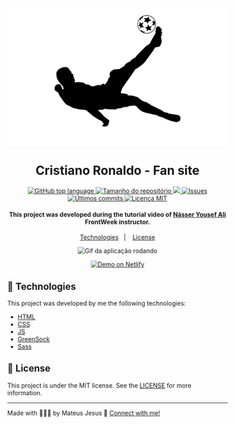 <p align=center> 
  <img src="img/cr7-loader.png" alt="Cristiano Ronaldo - Fan site" />
</p>

<h1 align="center">Cristiano Ronaldo - Fan site</h1>

<p align="center">
  <a href="#language">
    <img alt="GitHub top language" src="https://img.shields.io/github/languages/top/MateusJSouza/">
  </a>
  
  <a href="#repository-size">
    <img src="https://img.shields.io/github/repo-size/MateusJSouza/CristianoRonaldo-FanSite" alt="Tamanho do repositório">
  </a>
  
  <a href="https://www.codacy.com/gh/MateusJSouza/CristianoRonaldo-FanSite/dashboard?utm_source=github.com&amp;utm_medium=referral&amp;utm_content=MateusJSouza/CristianoRonaldo-FanSite&amp;utm_campaign=Badge_Grade">
    <img src="https://app.codacy.com/project/badge/Grade/19c3de795bec4225b81bc065c715a496"/>
  </a>
  
  <a href="https://github.com/MateusJSouza/CristianoRonaldo-FanSite/issues">
    <img src="https://img.shields.io/bitbucket/issues-raw/MateusJSouza/CristianoRonaldo-FanSite" alt="Issues">
  </a>
  
  <a href="https://github.com/MateusJSouza/CristianoRonaldo-FanSite/graphs/commit-activity">
    <img src="https://img.shields.io/github/last-commit/MateusJSouza/CristianoRonaldo-FanSite" alt="Últimos commits">
  </a>
  
  <a href="https://github.com/MateusJSouza/CristianoRonaldo-FanSite/blob/main/LICENSE">
    <img src="https://img.shields.io/github/license/MateusJSouza/CristianoRonaldo-FanSite" alt="Licença MIT">
  </a>
</p>

<h4 align="center">
  This project was developed during the tutorial video of <a href="https://www.linkedin.com/in/n%C3%A1sser-yousef-ali-1742101a5/">Násser Yousef Ali</a> FrontWeek instructor.
</h4>

<p align="center">
  <a href="#rocket-technologies">Technologies</a>&nbsp;&nbsp;&nbsp;|&nbsp;&nbsp;&nbsp;
  <a href="#memo-license">License</a>
</p>

<p align="center">
  <img src="video/cristiano.gif" alt="Gif da aplicação rodando">
</p>

<p align="center">
  <a href="https://crisfansite.netlify.app/" target="_blank">
    <img alt="Demo on Netlify" src="https://res.cloudinary.com/dx3vxwusq/image/upload/v1611013043/netflify_nahquj.png">
  </a>
</p>

</p>

## 🚀 Technologies 
This project was developed by me the following technologies:

- [HTML](https://www.w3schools.com/html/)
- [CSS](https://www.w3schools.com/css/)
- [JS](https://developer.mozilla.org/pt-BR/docs/Web/JavaScript)
- [GreenSock](https://greensock.com/)
- [Sass](https://sass-lang.com/)

## 📝 License

This project is under the MIT license. See the [LICENSE](https://github.com/MateusJSouza/BotaoPesquisaGoogle/blob/main/LICENSE) for more information.

---

Made with 👨🏽‍💻 by Mateus Jesus 💙 [Connect with me!](https://www.linkedin.com/in/mateus-jesus)